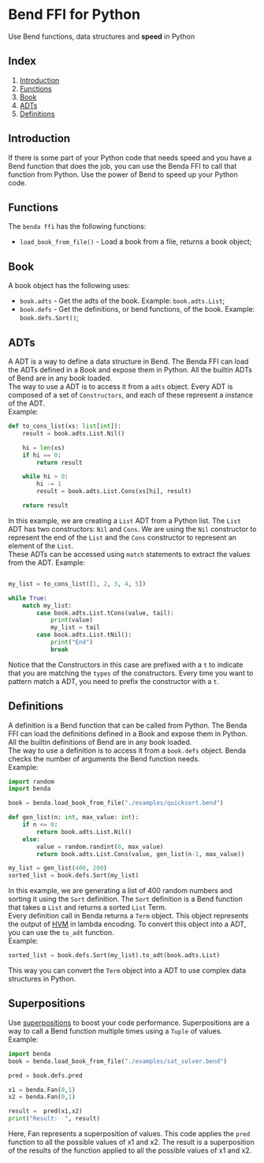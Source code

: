 <h1>Bend FFI for Python</h1>
<p>Use Bend functions, data structures and <strong>speed</strong> in Python</p>

## Index
1. [Introduction](#introduction)
2. [Functions](#functions)
3. [Book](#book)
4. [ADTs](#adts)
5. [Definitions](#definitions)

## Introduction

If there is some part of your Python code that needs speed and you have a Bend function that does the job, you can use the Benda FFI to call that function from Python. Use the power of Bend to speed up your Python code.

## Functions

The `benda ffi` has the following functions:

- `load_book_from_file()` - Load a book from a file, returns a book object;

## Book

A book object has the following uses:

- `book.adts` - Get the adts of the book. Example: `book.adts.List`;
- `book.defs` - Get the definitions, or bend functions, of the book. Example: `book.defs.Sort()`;

## ADTs

A ADT is a way to define a data structure in Bend. The Benda FFI can load the ADTs defined in a Book and expose them in Python. All the builtin ADTs of Bend are in any book loaded.<br>
The way to use a ADT is to access it from a `adts` object. Every ADT is composed of a set of `Constructors`, and each of these represent a instance of the ADT.<br>
Example:

``` python
def to_cons_list(xs: list[int]):
    result = book.adts.List.Nil()

    hi = len(xs)
    if hi == 0:
        return result

    while hi > 0:
        hi -= 1
        result = book.adts.List.Cons(xs[hi], result)

    return result

```

In this example, we are creating a `List` ADT from a Python list. The `List` ADT has two constructors: `Nil` and `Cons`. We are using the `Nil` constructor to represent the end of the `List` and the `Cons` constructor to represent an element of the `List`.<br>
These ADTs can be accessed using `match` statements to extract the values from the ADT. Example:

``` python

my_list = to_cons_list([1, 2, 3, 4, 5])

while True:
    match my_list:
        case book.adts.List.tCons(value, tail):
            print(value)
            my_list = tail
        case book.adts.List.tNil():
            print("End")
            break

```

Notice that the Constructors in this case are prefixed with a `t` to indicate that you are matching the `types` of the constructors. Every time you want to pattern match a ADT, you need to prefix the constructor with a `t`.<br>

## Definitions

A definition is a Bend function that can be called from Python. The Benda FFI can load the definitions defined in a Book and expose them in Python. All the builtin definitions of Bend are in any book loaded.<br>
The way to use a definition is to access it from a `book.defs` object. Benda checks the number of arguments the Bend function needs.<br>Example:

``` python
import random
import benda

book = benda.load_book_from_file("./examples/quicksort.bend")

def gen_list(n: int, max_value: int):
    if n <= 0:
        return book.adts.List.Nil()
    else:
        value = random.randint(0, max_value)
        return book.adts.List.Cons(value, gen_list(n-1, max_value))

my_list = gen_list(400, 200)
sorted_list = book.defs.Sort(my_list)

```

In this example, we are generating a list of 400 random numbers and sorting it using the `Sort` definition. The `Sort` definition is a Bend function that takes a `List` and returns a sorted `List` Term.<br>
Every definition call in Benda returns a `Term` object. This object represents the output of [HVM](https://github.com/HigherOrderCO/HVM) in lambda encoding. To convert this object into a ADT, you can use the `to_adt` function.<br>Example:

``` python
sorted_list = book.defs.Sort(my_list).to_adt(book.adts.List)
```

This way you can convert the `Term` object into a ADT to use complex data structures in Python.<br>

## Superpositions

Use [superpositions](https://gist.github.com/VictorTaelin/9061306220929f04e7e6980f23ade615) to boost your code performance. Superpositions are a way to call a Bend function multiple times using a `Tuple` of values.<br>
Example:
```python
import benda
book = benda.load_book_from_file("./examples/sat_solver.bend")

pred = book.defs.pred

x1 = benda.Fan(0,1)
x2 = benda.Fan(0,1)

result =  pred(x1,x2)
print("Result:  ", result)

```

Here, Fan represents a superposition of values. This code applies the `pred` function to all the possible values of x1 and x2. The result is a superposition of the results of the function applied to all the possible values of x1 and x2.<br>
